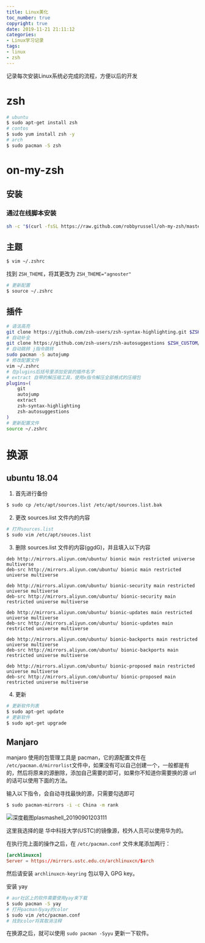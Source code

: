 ```yaml
---
title: Linux美化
toc_number: true
copyright: true
date: 2019-11-21 21:11:12
categories:
- Linux学习记录
tags:
- linux
- zsh
---
```


记录每次安装Linux系统必完成的流程，方便以后的开发

<!--more-->

# zsh

```sh
# ubuntu
$ sudo apt-get install zsh
# contos
$ sudo yum install zsh -y
# arch
$ sudo pacman -S zsh
```



# on-my-zsh

## 安装

### 通过在线脚本安装

```sh
sh -c "$(curl -fsSL https://raw.github.com/robbyrussell/oh-my-zsh/master/tools/install.sh)"
```

## 主题

```sh
$ vim ~/.zshrc
```

找到 `ZSH_THEME`，将其更改为 `ZSH_THEME="agnoster"`

```sh
# 更新配置
$ source ~/.zshrc
```

## 插件

```sh
# 语法高亮 
git clone https://github.com/zsh-users/zsh-syntax-highlighting.git $ZSH_CUSTOM/plugins/zsh-syntax-highlighting
# 自动补全
git clone https://github.com/zsh-users/zsh-autosuggestions $ZSH_CUSTOM/plugins/zsh-autosuggestions
# 自动跳转 j指令跳转
sudo pacman -S autojump
# 修改配置文件
vim ~/.zshrc
# 在plugins后括号里添加安装的插件名字
# extract 自带的解压缩工具，使用x指令解压全部格式的压缩包
plugins=(
    git
    autojump
    extract
    zsh-syntax-highlighting
    zsh-autosuggestions
)
# 更新配置文件
source ~/.zshrc    
```

# 换源

## ubuntu 18.04

1. 首先进行备份

```sh
$ sudo cp /etc/apt/sources.list /etc/apt/sources.list.bak 
```

2. 更改 sources.list 文件内的内容

```sh
# 打开sources.list
$ sudo vim /etc/apt/souces.list
```

3. 删除 sources.list 文件的内容(ggdG)，并且填入以下内容

```
deb http://mirrors.aliyun.com/ubuntu/ bionic main restricted universe multiverse
deb-src http://mirrors.aliyun.com/ubuntu/ bionic main restricted universe multiverse

deb http://mirrors.aliyun.com/ubuntu/ bionic-security main restricted universe multiverse
deb-src http://mirrors.aliyun.com/ubuntu/ bionic-security main restricted universe multiverse

deb http://mirrors.aliyun.com/ubuntu/ bionic-updates main restricted universe multiverse
deb-src http://mirrors.aliyun.com/ubuntu/ bionic-updates main restricted universe multiverse

deb http://mirrors.aliyun.com/ubuntu/ bionic-backports main restricted universe multiverse
deb-src http://mirrors.aliyun.com/ubuntu/ bionic-backports main restricted universe multiverse

deb http://mirrors.aliyun.com/ubuntu/ bionic-proposed main restricted universe multiverse
deb-src http://mirrors.aliyun.com/ubuntu/ bionic-proposed main restricted universe multiverse
```

4. 更新

```sh
# 更新软件列表
$ sudo apt-get update
# 更新软件
$ sudo apt-get upgrade
```

## Manjaro

manjaro 使用的包管理工具是 pacman，它的源配置文件在 `/etc/pacman.d/mirrorlist`文件中，如果没有可以自己创建一个，一般都是有的，然后将原来的源删除，添加自己需要的即可，如果你不知道你需要换的源 url 的话可以使用下面的方法。

输入以下指令，会自动寻找最快的源，只需要勾选即可

```sh
$ sudo pacman-mirrors -i -c China -m rank
```

  ![深度截图plasmashell_20190901203111](https://shangguanhong.github.io/2019/09/01/manjaro%E5%AE%89%E8%A3%85%E5%AE%8C%E5%90%8E%E9%9C%80%E8%A6%81%E5%81%9A%E7%9A%84%E4%BA%8B/%E6%B7%B1%E5%BA%A6%E6%88%AA%E5%9B%BE_plasmashell_20190901203111.png)

 这里我选择的是 华中科技大学(USTC)的镜像源，校外人员可以使用华为的。

在执行完上面的操作之后，在 `/etc/pacman.conf` 文件末尾添加两行：

```conf
[archlinuxcn]
Server = https://mirrors.ustc.edu.cn/archlinuxcn/$arch
```

然后请安装 `archlinuxcn-keyring` 包以导入 GPG key。

安装 yay

```sh
# aur社区上的软件需要使用yay来下载
$ sudo pacman -S yay
# 打开pacman与yay的color
$ sudo vim /etc/pacman.conf
# 找到color将其取消注释
```

在换源之后，就可以使用 `sudo pacman -Syyu` 更新一下软件。